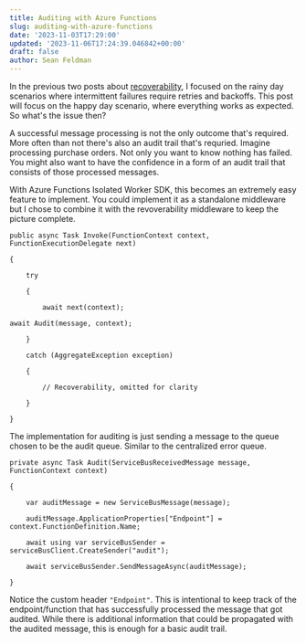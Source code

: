 ```yaml
---
title: Auditing with Azure Functions
slug: auditing-with-azure-functions
date: '2023-11-03T17:29:00'
updated: '2023-11-06T17:24:39.046842+00:00'
draft: false
author: Sean Feldman
---
```

In the previous two posts about [recoverability][1], I focused on the rainy day scenarios where intermittent failures require retries and backoffs. This post will focus on the happy day scenario, where everything works as expected. So what's the issue then?

A successful message processing is not the only outcome that's required. More often than not there's also an audit trail that's requried. Imagine processing purchase orders. Not only you want to know nothing has failed. You might also want to have the confidence in a form of an audit trail that consists of those processed messages.

With Azure Functions Isolated Worker SDK, this becomes an extremely easy feature to implement. You could implement it as a standalone middleware but I chose to combine it with the revoverability middleware to keep the picture complete.

```
public async Task Invoke(FunctionContext context, FunctionExecutionDelegate next)
{
	try
	{
	    await next(context);
```

```
await Audit(message, context);
	}
	catch (AggregateException exception)
	{
	    // Recoverability, omitted for clarity
	}
}
```

The implementation for auditing is just sending a message to the queue chosen to be the audit queue. Similar to the centralized error queue.

```
private async Task Audit(ServiceBusReceivedMessage message, FunctionContext context)
{
    var auditMessage = new ServiceBusMessage(message);
    auditMessage.ApplicationProperties["Endpoint"] = context.FunctionDefinition.Name;
    await using var serviceBusSender = serviceBusClient.CreateSender("audit");
    await serviceBusSender.SendMessageAsync(auditMessage);
}
```

Notice the custom header `"Endpoint"`. This is intentional to keep track of the endpoint/function that has successfully processed the message that got audited. While there is additional information that could be propagated with the audited message, this is enough for a basic audit trail.

[1]: https://weblogs.asp.net/sfeldman/recoverability-with-azure-functions-delayed-retries
